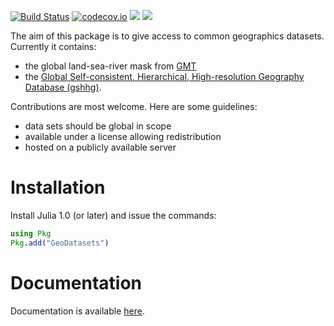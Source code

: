 [![Build Status](https://github.com/JuliaGeo/GeoDatasets.jl/workflows/CI/badge.svg)](https://github.com/JuliaGeo/GeoDatasets.jl/actions)
[![codecov.io](http://codecov.io/github/JuliaGeo/GeoDatasets.jl/coverage.svg?branch=master)](http://codecov.io/github/JuliaGeo/GeoDatasets.jl?branch=master)
[![](https://img.shields.io/badge/docs-stable-blue.svg)](https://JuliaGeo.github.io/GeoDatasets.jl/stable)
[![](https://img.shields.io/badge/docs-dev-blue.svg)](https://JuliaGeo.github.io/GeoDatasets.jl/dev)

The aim of this package is to give access to common geographics datasets. Currently it contains:
* the global land-sea-river mask from [GMT](http://gmt.soest.hawaii.edu/)
* the [Global Self-consistent, Hierarchical, High-resolution Geography Database (gshhg)](https://www.soest.hawaii.edu/pwessel/gshhg/).

Contributions are most welcome. Here are some guidelines:
* data sets should be global in scope
* available under a license allowing redistribution
* hosted on a publicly available server


# Installation

Install Julia 1.0 (or later) and issue the commands:

```julia
using Pkg
Pkg.add("GeoDatasets")
```

# Documentation

Documentation is available [here](https://JuliaGeo.github.io/GeoDatasets.jl/dev).
